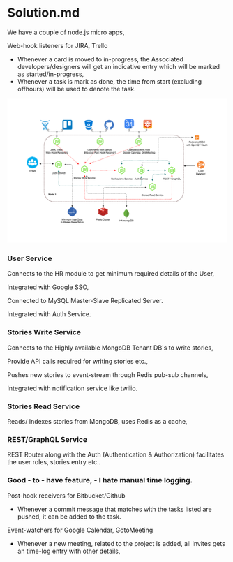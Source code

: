 # Solution.md

We have a couple of node.js micro apps,

Web-hook listeners for JIRA, Trello
* Whenever a card is moved to in-progress, the Associated developers/designers will get an indicative entry which will be marked as started/in-progress,
* Whenever a task is mark as done, the time from start (excluding offhours) will be used to denote the task.

![Arch Diagram](/time-log-arch.png)

### User Service
Connects to the HR module to get minimum required details of the User,

Integrated with Google SSO,

Connected to MySQL Master-Slave Replicated Server.

Integrated with Auth Service.

### Stories Write Service
Connects to the Highly available MongoDB Tenant DB's to write stories,

Provide API calls required for writing stories etc.,

Pushes new stories to event-stream through Redis pub-sub channels,

Integrated with notification service like twilio.

### Stories Read Service
Reads/ Indexes stories from MongoDB, uses Redis as a cache,

### REST/GraphQL Service
REST Router along with the Auth (Authentication & Authorization) facilitates the user roles, stories entry etc..

### Good - to - have feature, - I hate manual time logging.
Post-hook receivers for Bitbucket/Github
* Whenever a commit message that matches with the tasks listed are pushed, it can be added to the task.

Event-watchers for Google Calendar, GotoMeeting
* Whenever a new meeting, related to the project is added, all invites gets an time-log entry with other details,
